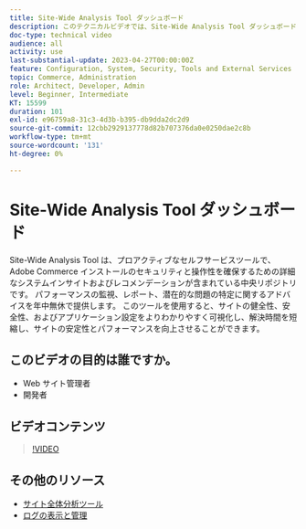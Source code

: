 ```yaml
---
title: Site-Wide Analysis Tool ダッシュボード
description: このテクニカルビデオでは、Site-Wide Analysis Tool ダッシュボードを使用して詳細なシステムインサイトとレコメンデーションにアクセスし、Adobe Commerce インストールのセキュリティと操作性を確保する方法を説明します。
doc-type: technical video
audience: all
activity: use
last-substantial-update: 2023-04-27T00:00:00Z
feature: Configuration, System, Security, Tools and External Services
topic: Commerce, Administration
role: Architect, Developer, Admin
level: Beginner, Intermediate
KT: 15599
duration: 101
exl-id: e96759a8-31c3-4d3b-b395-db9dda2dc2d9
source-git-commit: 12cbb2929137778d82b707376da0e0250dae2c8b
workflow-type: tm+mt
source-wordcount: '131'
ht-degree: 0%

---
```


# Site-Wide Analysis Tool ダッシュボード

Site-Wide Analysis Tool は、プロアクティブなセルフサービスツールで、Adobe Commerce インストールのセキュリティと操作性を確保するための詳細なシステムインサイトおよびレコメンデーションが含まれている中央リポジトリです。 パフォーマンスの監視、レポート、潜在的な問題の特定に関するアドバイスを年中無休で提供します。 このツールを使用すると、サイトの健全性、安全性、およびアプリケーション設定をよりわかりやすく可視化し、解決時間を短縮し、サイトの安定性とパフォーマンスを向上させることができます。

## このビデオの目的は誰ですか。

- Web サイト管理者
- 開発者

## ビデオコンテンツ

>[!VIDEO](https://video.tv.adobe.com/v/344001?learn=on)

## その他のリソース

- [サイト全体分析ツール](https://experienceleague.adobe.com/docs/commerce-operations/tools/site-wide-analysis-tool/intro.html)
- [ログの表示と管理](https://experienceleague.adobe.com/docs/commerce-cloud-service/user-guide/develop/test/log-locations.html)
